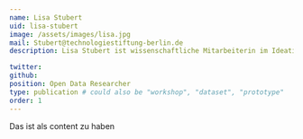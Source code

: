 ```yaml
---
name: Lisa Stubert
uid: lisa-stubert
image: /assets/images/lisa.jpg
mail: Stubert@technologiestiftung-berlin.de
description: Lisa Stubert ist wissenschaftliche Mitarbeiterin im Ideation & Prototyping Lab der Technologiestiftung Berlin im Bereich Open Data. Nach einem naturwissenschaftlichen Bachelorstudium hat sie ihren Master in Geoinformation und Visualisierung an der Universität Potsdam abgeschlossen. Ihr Fokus liegt darauf komplexe Zusammenhänge zwischen Daten zu finden, um Sachverhalte und Prozesse in unserer Umwelt besser verstehen und modellieren zu können.

twitter: 
github:
position: Open Data Researcher
type: publication # could also be "workshop", "dataset", "prototype"
order: 1
---
```



Das ist als content zu haben
